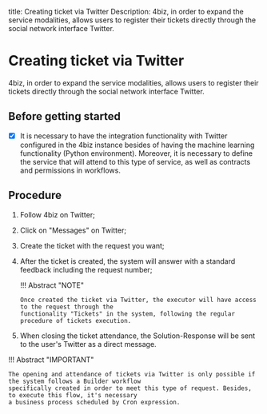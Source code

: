 title: Creating ticket via Twitter
Description: 4biz, in order to expand the service modalities, allows users to register their tickets directly through the social network interface Twitter.

# Creating ticket via Twitter
4biz, in order to expand the service modalities, allows users to register their tickets directly through the social network interface Twitter.

Before getting started
----------------------

- [x] It is necessary to have the integration functionality with Twitter configured in the 4biz instance besides of having the machine learning functionality (Python environment). Moreover, it is necessary to define the service that will attend to this type of service, as well as contracts and permissions in workflows. 

Procedure 
-------------

1.  Follow 4biz on Twitter;

2.  Click on "Messages" on Twitter;

3.  Create the ticket with the request you want;

4.  After the ticket is created, the system will answer with a standard feedback including the request number;

    !!! Abstract "NOTE"
        
        Once created the ticket via Twitter, the executor will have access to the request through the 
        functionality "Tickets" in the system, following the regular procedure of tickets execution. 
        
5.  When closing the ticket attendance, the Solution-Response will be sent to the user's Twitter as a direct message.

!!! Abstract "IMPORTANT"

    The opening and attendance of tickets via Twitter is only possible if the system follows a Builder workflow 
    specifically created in order to meet this type of request. Besides, to execute this flow, it's necessary 
    a business process scheduled by Cron expression.  

